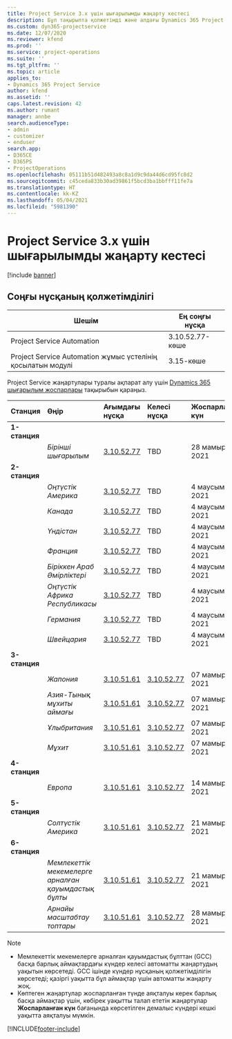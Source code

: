 ```yaml
---
title: Project Service 3.x үшін шығарылымды жаңарту кестесі
description: Бұл тақырыпта қолжетімді және алдағы Dynamics 365 Project Service Automation шығарылымдары туралы ақпарат берілген.
ms.custom: dyn365-projectservice
ms.date: 12/07/2020
ms.reviewer: kfend
ms.prod: ''
ms.service: project-operations
ms.suite: ''
ms.tgt_pltfrm: ''
ms.topic: article
applies_to:
- Dynamics 365 Project Service
author: kfend
ms.assetid: ''
caps.latest.revision: 42
ms.author: rumant
manager: annbe
search.audienceType:
- admin
- customizer
- enduser
search.app:
- D365CE
- D365PS
- ProjectOperations
ms.openlocfilehash: 05111b51d482493a8c8a1d9c9da44d6cd95fc8d2
ms.sourcegitcommit: c45ceda833b30ad39861f5bcd3ba1bbfff11fe7a
ms.translationtype: HT
ms.contentlocale: kk-KZ
ms.lasthandoff: 05/04/2021
ms.locfileid: "5981390"
---
```

# <a name="update-release-schedule-for-project-service-3x"></a>Project Service 3.x үшін шығарылымды жаңарту кестесі

[!include [banner](../includes/psa-now-project-operations.md)]

## <a name="latest-version-availability"></a>Соңғы нұсқаның қолжетімділігі

| Шешім  | Ең соңғы нұсқа |
|-------|----|
| Project Service Automation    | 3.10.52.77-көше |
| Project Service Automation жұмыс үстелінің қосылатын модулі                | 3.15-көше          |

Project Service жаңартулары туралы ақпарат алу үшін [Dynamics 365 шығарылым жоспарлары](/dynamics365/release-plans/) тақырыбын қараңыз. 

| Станция  | Өңір | Ағымдағы нұсқа | Келесі нұсқа |  Жоспарланған күн
| :---   | :---   | :---   | :---   |:---   |         
|<strong>1-станция</strong> | |  |  | |
| | <i>Бірінші шығарылым</i> | [3.10.52.77](whats-new-ur-31.md) | TBD | 28 мамыр, 2021
|<strong>2-станция</strong> | |  |  | |
| | <i>Оңтүстік Америка</i> | [3.10.52.77](whats-new-ur-31.md) | TBD | 4 маусым, 2021
| | <i>Канада</i> | [3.10.52.77](whats-new-ur-31.md) | TBD | 4 маусым, 2021
| | <i>Үндістан</i> | [3.10.52.77](whats-new-ur-31.md) | TBD | 4 маусым, 2021
| | <i>Франция</i> | [3.10.52.77](whats-new-ur-31.md) | TBD | 4 маусым, 2021
| | <i>Біріккен Араб Әмірліктері</i> | [3.10.52.77](whats-new-ur-31.md) | TBD | 4 маусым, 2021
| | <i>Оңтүстік Африка Республикасы</i> | [3.10.52.77](whats-new-ur-31.md) | TBD | 4 маусым, 2021
| | <i>Германия</i> | [3.10.52.77](whats-new-ur-31.md) | TBD | 4 маусым, 2021
| | <i>Швейцария</i> | [3.10.52.77](whats-new-ur-31.md) | TBD | 4 маусым, 2021
|<strong>3-станция</strong> | |  |  | |
| | <i>Жапония</i> | [3.10.51.61](whats-new-ur-30.md) | [3.10.52.77](whats-new-ur-31.md) | 07 мамыр, 2021
| | <i>Азия-Тынық мұхиты аймағы</i> | [3.10.51.61](whats-new-ur-30.md) | [3.10.52.77](whats-new-ur-31.md) | 07 мамыр, 2021
| | <i>Ұлыбритания</i> | [3.10.51.61](whats-new-ur-30.md) | [3.10.52.77](whats-new-ur-31.md) | 07 мамыр, 2021
| | <i>Мұхит</i> | [3.10.51.61](whats-new-ur-30.md) | [3.10.52.77](whats-new-ur-31.md) | 07 мамыр, 2021
|<strong>4-станция</strong> | |  |  | |
| | <i>Европа</i> | [3.10.51.61](whats-new-ur-30.md) | [3.10.52.77](whats-new-ur-31.md) | 14 мамыр, 2021
|<strong>5-станция</strong> | |  |  | |
| | <i>Солтүстік Америка</i> | [3.10.51.61](whats-new-ur-30.md) | [3.10.52.77](whats-new-ur-31.md) | 21 мамыр, 2021
|<strong>6-станция</strong> | |  |  | |
| | <i>Мемлекеттік мекемелерге арналған қауымдастық бұлты</i> | [3.10.51.61](whats-new-ur-30.md) | [3.10.52.77](whats-new-ur-31.md) | 21 мамыр, 2021
| | <i>Арнайы масштабтау топтары</i> | [3.10.51.61](whats-new-ur-30.md) | [3.10.52.77](whats-new-ur-31.md) | 28 мамыр, 2021

>[!Note]
> - Мемлекеттік мекемелерге арналған қауымдастық бұлттан (GCC) басқа барлық аймақтардағы күндер келесі автоматты жаңартудың уақытын көрсетеді. GCC ішінде күндер нұсқаның қолжетімділігін көрсетеді; қазіргі уақытта бұл аймақтар үшін автоматты жаңарту жоқ.
> - Көптеген жаңартулар жоспарланған түнде аяқталуы керек барлық басқа аймақтар үшін, көбірек уақытты талап ететін жаңартулар **Жоспарланған күн** бағанында көрсетілген демалыс күндері кешкі уақытта аяқталуы мүмкін.


[!INCLUDE[footer-include](../includes/footer-banner.md)]
